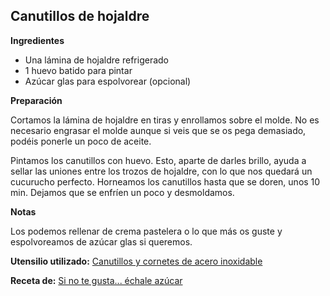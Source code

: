 ## Canutillos de hojaldre

**Ingredientes**

- Una lámina de hojaldre refrigerado
- 1 huevo batido para pintar
- Azúcar glas para espolvorear (opcional)

**Preparación**

Cortamos la lámina de hojaldre en tiras y enrollamos sobre el molde. No es necesario engrasar el molde aunque si veis que se os pega demasiado, podéis ponerle un poco de aceite.

Pintamos los canutillos con huevo. Esto, aparte de darles brillo, ayuda a sellar las uniones entre los trozos de hojaldre, con lo que nos quedará un cucurucho perfecto.
Horneamos los canutillos hasta que se doren, unos 10 min. Dejamos que se enfríen un poco y desmoldamos. 

**Notas**

Los podemos rellenar de crema pastelera o lo que más os guste y espolvoreamos de azúcar glas si queremos.

**Utensilio utilizado:** [Canutillos y cornetes de acero inoxidable](../../moldes-y-utensilios.md)

**Receta de:** [Si no te gusta... échale azúcar](http://echaleazucar.blogspot.com/2010/04/canutillos-de-hojaldre-y-crema.html)
